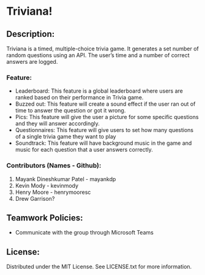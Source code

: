 # Triviana!

## Description:

Triviana is a timed, multiple-choice trivia game. It generates a set number of random questions using an API. The user’s time and a number of correct answers are logged. 

### Feature: 

- Leaderboard: This feature is a global leaderboard where users are ranked based on their performance in Trivia game.
- Buzzed out: This feature will create a sound effect if the user ran out of time to answer the question or got it wrong.
- Pics: This feature will give the user a picture for some specific questions and they will answer accordingly.
- Questionnaires: This feature will give users to set how many questions of a single trivia game they want to play
- Soundtrack: This feature will have background music in the game and music for each question that a user answers correctly. 

### Contributors (Names - Github):

1. Mayank Dineshkumar Patel - mayankdp
2. Kevin Mody - kevinmody
3. Henry Moore - henrymooresc
4. Drew Garrison?

## Teamwork Policies:

- Communicate with the group through Microsoft Teams

## License:

Distributed under the MIT License. See LICENSE.txt for more information.
